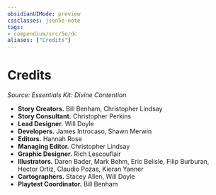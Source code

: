 ```yaml
---
obsidianUIMode: preview
cssclasses: json5e-note
tags:
- compendium/src/5e/dc
aliases: ["Credits"]
---
```

# Credits
*Source: Essentials Kit: Divine Contention* 

- **Story Creators.** Bill Benham, Christopher Lindsay  
- **Story Consultant.** Christopher Perkins  
- **Lead Designer.** Will Doyle  
- **Developers.** James Introcaso, Shawn Merwin  
- **Editors.** Hannah Rose  
- **Managing Editor.** Christopher Lindsay  
- **Graphic Designer.** Rich Lescouflair  
- **Illustrators.** Daren Bader, Mark Behm, Eric Belisle, Filip Burburan, Hector Ortiz, Claudio Pozas, Kieran Yanner  
- **Cartographers.** Stacey Allen, Will Doyle  
- **Playtest Coordinator.** Bill Benham